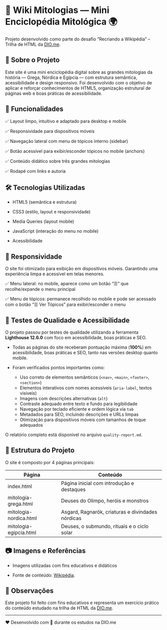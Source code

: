# 🧭 Wiki Mitologias — Mini Enciclopédia Mitológica 🌍

Projeto desenvolvido como parte do desafio “Recriando a Wikipédia” – Trilha de HTML da [DIO.me](https://dio.me).

## 🧠 Sobre o Projeto

Este site é uma mini enciclopédia digital sobre as grandes mitologias da história — Grega, Nórdica e Egípcia — com estrutura semântica, acessibilidade e design responsivo. Foi desenvolvido com o objetivo de aplicar e reforçar conhecimentos de HTML5, organização estrutural de páginas web e boas práticas de acessibilidade.

## 📌 Funcionalidades

✅ Layout limpo, intuitivo e adaptado para desktop e mobile

✅ Responsividade para dispositivos móveis

✅ Navegação lateral com menu de tópicos interno (sidebar)

✅ Botão acessível para exibir/esconder tópicos no mobile (anchors)

✅ Conteúdo didático sobre três grandes mitologias

✅ Rodapé com links e autoria

## 🛠️ Tecnologias Utilizadas

- HTML5 (semântica e estrutura)

- CSS3 (estilo, layout e responsividade)

- Media Queries (layout mobile)

- JavaScript (interação do menu no mobile)

- Acessibilidade

## 📱 Responsividade

O site foi otimizado para exibição em dispositivos móveis. Garantindo uma experiência limpa e acessível em telas menores.

✅ Menu lateral: no mobile, aparece como um botão “☰” que recolhe/expande o menu principal

✅ Menu de tópicos: permanece recolhido no mobile e pode ser acessado com o botão “☰ Ver Tópicos” para exibir/esconder o menu

## 🧪 Testes de Qualidade e Acessibilidade

O projeto passou por testes de qualidade utilizando a ferramenta **Lighthouse 12.6.0** com foco em acessibilidade, boas práticas e SEO.

- Todas as páginas do site receberam pontuação máxima (**100%**) em acessibilidade, boas práticas e SEO, tanto nas versões desktop quanto mobile.

- Foram verificados pontos importantes como:
  - Uso correto de elementos semânticos (`<nav>`, `<main>`, `<footer>`, `<section>`)
  - Elementos interativos com nomes acessíveis (`aria-label`, textos visíveis)
  - Imagens com descrições alternativas (`alt`)
  - Contraste adequado entre texto e fundo para legibilidade
  - Navegação por teclado eficiente e ordem lógica via `tab`
  - Metadados para SEO, incluindo descrições e URLs limpas
  - Otimização para dispositivos móveis com tamanhos de toque adequados

O relatório completo está disponível no arquivo `quality-report.md`.

## 📁 Estrutura do Projeto

O site é composto por 4 páginas principais:

| Página                 | Conteúdo                                          |
| ---------------------- | ------------------------------------------------- |
| index.html             | Página inicial com introdução e destaques         |
| mitologia-grega.html   | Deuses do Olimpo, heróis e monstros               |
| mitologia-nordica.html | Asgard, Ragnarök, criaturas e divindades nórdicas |
| mitologia-egipcia.html | Deuses, o submundo, rituais e o ciclo solar       |

## 📷 Imagens e Referências

- Imagens utilizadas com fins educativos e didáticos

- Fonte de conteúdo: [Wikipédia](https://pt.wikipedia.org/).

## 📌 Observações

Este projeto foi feito com fins educativos e representa um exercício prático do conteúdo estudado na trilha de HTML da [DIO.me](https://www.dio.me).

---

❤️ Desenvolvido com 💙 durante os estudos na DIO.me
